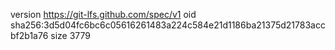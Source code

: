 version https://git-lfs.github.com/spec/v1
oid sha256:3d5d04fc6bc6c05616261483a224c584e21d1186ba21375d21783accbf2b1a76
size 3779
